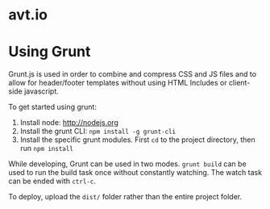 avt.io
======

# Using Grunt
Grunt.js is used in order to combine and compress CSS and JS files and to allow for header/footer templates without using HTML Includes or client-side javascript.

To get started using grunt:

1. Install node: http://nodejs.org
2. Install the grunt CLI: `npm install -g grunt-cli`
3. Install the specific grunt modules. First `cd` to the project directory, then run `npm install`

While developing, Grunt can be used in two modes. `grunt build` can be used to run the build task once without constantly watching. The watch task can be ended with `ctrl-c`.

To deploy, upload the `dist/` folder rather than the entire project folder.
